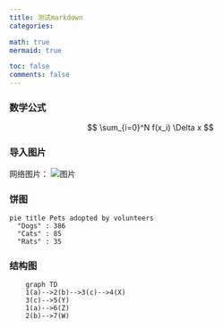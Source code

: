 ```yaml
---
title: 测试markdown
categories: 

math: true
mermaid: true

toc: false
comments: false
---
```



### 数学公式
$$
 \sum_{i=0}^N f(x_i) \Delta x 
$$

### 导入图片

网络图片：
![图片](https://upload.wikimedia.org/wikipedia/commons/thumb/e/e6/VirtualBox_Kali_Linux_29_03_2022_11_10_35.png/550px-VirtualBox_Kali_Linux_29_03_2022_11_10_35.png)


### 饼图
```mermaid
pie title Pets adopted by volunteers
  "Dogs" : 386
  "Cats" : 85
  "Rats" : 35
```

### 结构图
```mermaid
    graph TD
    1(a)-->2(b)-->3(c)-->4(X)
    3(c)-->5(Y)
    1(a)-->6(Z)
    2(b)-->7(W)
```
